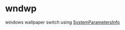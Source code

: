 # wndwp
windows wallpaper switch using [SystemParametersInfo](https://docs.microsoft.com/en-us/previous-versions/windows/embedded/ms940383(v=msdn.10))

